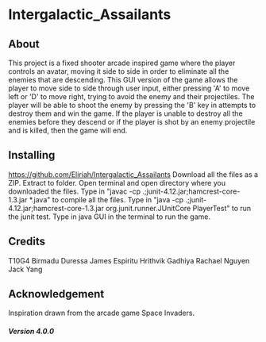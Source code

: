 # Intergalactic_Assailants

## About
This project is a fixed shooter arcade inspired game where the player controls an avatar, moving it side to side in order to eliminate all the enemies that are descending. This GUI version of the game allows the player to move side to side through user input, either pressing 'A' to move left or 'D' to move right, trying to avoid the enemy and their projectiles. The player will be able to shoot the enemy by pressing the 'B' key in attempts to destroy them and win the game. If the player is unable to destroy all the enemies before they descend or if the player is shot by an enemy projectile and is killed, then the game will end.

## Installing
https://github.com/Eliriah/Intergalactic_Assailants
Download all the files as a ZIP.
Extract to folder.
Open terminal and open directory where you downloaded the files.
Type in "javac -cp .;junit-4.12.jar;hamcrest-core-1.3.jar *.java" to compile all the files.
Type in "java -cp .;junit-4.12.jar;hamcrest-core-1.3.jar org.junit.runner.JUnitCore PlayerTest" to run the junit test.
Type in java GUI in the terminal to run the game.

## Credits
T10G4
Birmadu Duressa
James Espiritu
Hrithvik Gadhiya
Rachael Nguyen
Jack Yang

## Acknowledgement
Inspiration drawn from the arcade game Space Invaders.

##### Version 4.0.0
